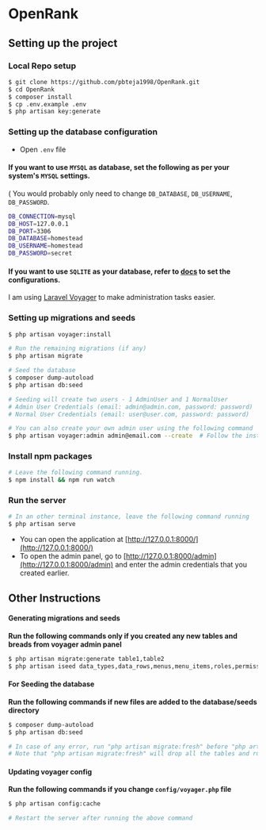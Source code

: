 # OpenRank


## Setting up the project

### Local Repo setup
```bash
$ git clone https://github.com/pbteja1998/OpenRank.git
$ cd OpenRank
$ composer install
$ cp .env.example .env
$ php artisan key:generate
```

### Setting up the database configuration
- Open `.env` file

#### If you want to use `MYSQL` as database, set the following as per your system's `MYSQL` settings. 
( You would probably only need to change `DB_DATABASE`, `DB_USERNAME`, `DB_PASSWORD`.
```bash
DB_CONNECTION=mysql
DB_HOST=127.0.0.1
DB_PORT=3306
DB_DATABASE=homestead
DB_USERNAME=homestead
DB_PASSWORD=secret
```

#### If you want to use `SQLITE` as your database, refer to [docs](https://laravel.com/docs/5.7/database) to set the configurations.

I am using [Laravel Voyager](https://laravelvoyager.com/) to make administration tasks easier.

### Setting up migrations and seeds
```bash
$ php artisan voyager:install

# Run the remaining migrations (if any)
$ php artisan migrate

# Seed the database
$ composer dump-autoload
$ php artisan db:seed

# Seeding will create two users - 1 AdminUser and 1 NormalUser
# Admin User Credentials (email: admin@admin.com, password: password)
# Normal User Credentials (email: user@user.com, password: password)

# You can also create your own admin user using the following command
$ php artisan voyager:admin admin@email.com --create  # Follow the instructions to set name and password of admin
```

### Install npm packages
```bash
# Leave the following command running.
$ npm install && npm run watch
```

### Run the server
```bash
# In an other terminal instance, leave the following command running
$ php artisan serve
```

- You can open the application at [http://127.0.0.1:8000/](http://127.0.0.1:8000/)
- To open the admin panel, go to [http://127.0.0.1:8000/admin](http://127.0.0.1:8000/admin) and enter the admin credentials that you created earlier.


## Other Instructions 

#### Generating migrations and seeds 
**Run the following commands only if you created any new tables and breads from voyager admin panel**
```bash
$ php artisan migrate:generate table1,table2
$ php artisan iseed data_types,data_rows,menus,menu_items,roles,permissions,permission_role,settings,translations --classnameprefix=OpenRank
```

#### For Seeding the database
**Run the following commands if new files are added to the database/seeds directory**
```bash
$ composer dump-autoload
$ php artisan db:seed

# In case of any error, run "php artisan migrate:fresh" before "php artisan db:seed"
# Note that "php artisan migrate:fresh" will drop all the tables and runs the all migrations again 
```

#### Updating voyager config
**Run the following commands if you change `config/voyager.php` file**
```bash
$ php artisan config:cache

# Restart the server after running the above command
```
